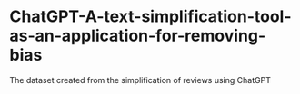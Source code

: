 # ChatGPT-A-text-simplification-tool-as-an-application-for-removing-bias
The dataset created from the simplification of reviews using ChatGPT 
